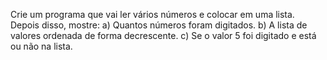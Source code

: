 Crie um programa que vai ler vários números e colocar em uma lista.
Depois disso, mostre:
a) Quantos números foram digitados.
b) A lista de valores ordenada de forma decrescente.
c) Se o valor 5 foi digitado e está ou não na lista.